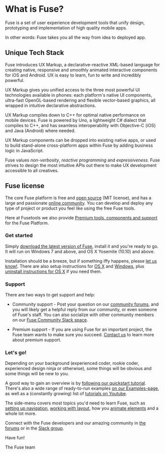 # What is Fuse?

Fuse is a set of user experience development tools that unify design, prototyping and implementation of high quality mobile apps.

In other words: Fuse takes you all the way from idea to deployed app. 

## Unique Tech Stack

Fuse introduces UX Markup, a declarative-reactive XML-based language for creating native, responsive and smoothly animated interactive components for iOS and Android. UX is easy to learn, fun to write and incredibly powerful.

UX Markup gives you unified access to the three most powerful UI technologies available in phones: each platform's native UI components, ultra-fast OpenGL-based rendering and flexible vector-based graphics, all wrapped in intuitive declarative abstractions.

UX Markup compiles down to C++ for optimal native performance on mobile devices. Fuse is powered by Uno, a lightweight C# dialect that compiles to C++, and has seamless interoperability with Objective-C (iOS) and Java (Android) where needed. 

UX Markup components can be dropped into existing native apps, or used to build stand-alone cross-platform apps within Fuse by adding business logic in JavaScript. 

Fuse values *non-verbosity*, *reactive programming* and *expressiveness*. Fuse strives to design the most intuitive APIs out there to make UX development accessible to all creatives.

## Fuse license

The core Fuse platform is free and [open source](https://github.com/fusetools/fuselibs-public) (MIT license), and has a large and passionate [online community](https://www.fusetools.com/community). You can develop and deploy any type of project or product you feel like using the free Fuse tools.

Here at Fusetools we also provide [Premium tools, components and support](https://www.fusetools.com/plans) for the Fuse Platform.


### Get started

Simply [download the latest version of Fuse](/downloads), install it and you're ready to go. It will run on Windows 7 and above, and OS X Yosemite (10.10) and above.

Installation should be a breeze, but if something iffy happens, please [let us know!](/contact). There are also setup instructions for [OS X](basics/installation/setup-install-osx.md) and [Windows](basics/installation/setup-install-win.md), plus [uninstall instructions for OS X](https://gist.github.com/Tapped/daa78c08882f33b0c7c3) if you need them.

### Support

There are two ways to get support and help:

* Community support - Post your question on our [community forums](/community/forums), and you will likely get a helpful reply from our community, or even someone of Fuse's staff. You can also socialize with other community members on our [Fuse Community Slack space](http://slackcommunity.fusetools.com/).

* Premium support - If you are using Fuse for an important project, the Fuse team wants to make sure you succeed. [Contact us](/contact) to learn more about premium support.

### Let's go!

Depending on your background (experienced coder, rookie coder, experienced design ninja or otherwise), some things will be obvious and some things will be new to you.

A good way to gain an overview is by [following our quickstart tutorial](basics/quickstart.md). There's also a wide range of ready-to-run examples [on our Examples-page](/examples), as well as a (constantly growing) list of [tutorials on Youtube](https://www.youtube.com/playlist?list=PLdlqWm6b-XALJgM3fGa4q95Yipsgb8Q1o).

The side-menu covers most topics you'd need to learn Fuse, such as [setting up navigation](navigation/navigation.html), [working with layout](layout/layout.html), how you [animate elements](fuse/animations/animator.html) and a whole lot more.

Connect with the Fuse developers and our amazing community in [the forums](/community/forums) or  in the [Slack group](http://slackcommunity.fusetools.com/).

Have fun!

The Fuse team
